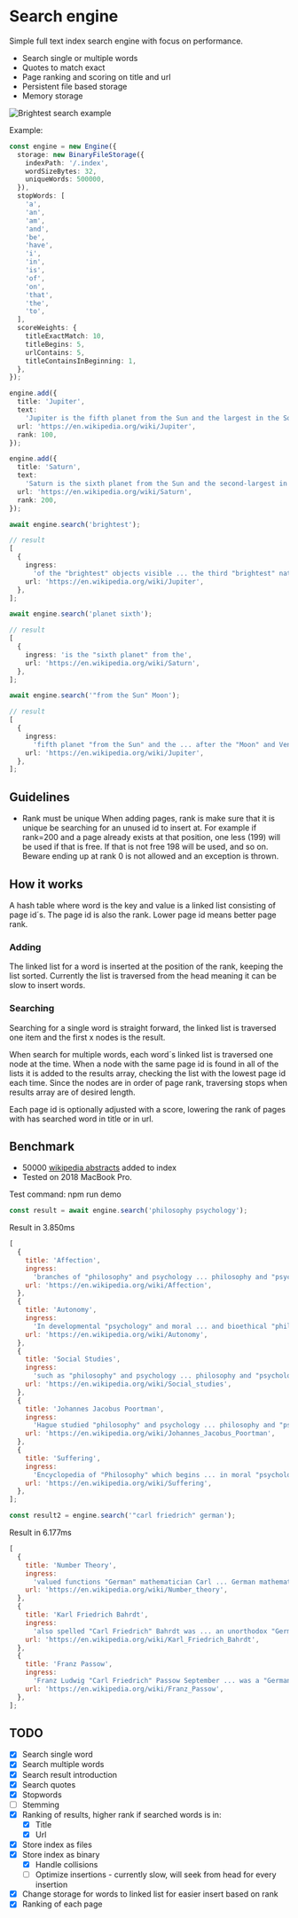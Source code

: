 # Search engine

Simple full text index search engine with focus on performance.

- Search single or multiple words
- Quotes to match exact
- Page ranking and scoring on title and url
- Persistent file based storage
- Memory storage

![Brightest search example](brightest-search.png)

Example:

```typescript
const engine = new Engine({
  storage: new BinaryFileStorage({
    indexPath: '/.index',
    wordSizeBytes: 32,
    uniqueWords: 500000,
  }),
  stopWords: [
    'a',
    'an',
    'am',
    'and',
    'be',
    'have',
    'i',
    'in',
    'is',
    'of',
    'on',
    'that',
    'the',
    'to',
  ],
  scoreWeights: {
    titleExactMatch: 10,
    titleBegins: 5,
    urlContains: 5,
    titleContainsInBeginning: 1,
  },
});

engine.add({
  title: 'Jupiter',
  text:
    'Jupiter is the fifth planet from the Sun and the largest in the Solar System. It is a gas giant with a mass one-thousandth that of the Sun, but two-and-a-half times that of all the other planets in the Solar System combined. Jupiter is one of the brightest objects visible to the naked eye in the night sky, and has been known to ancient civilizations since before recorded history. It is named after the Roman god Jupiter.[18] When viewed from Earth, Jupiter can be bright enough for its reflected light to cast visible shadows,[19] and is on average the third-brightest natural object in the night sky after the Moon and Venus.',
  url: 'https://en.wikipedia.org/wiki/Jupiter',
  rank: 100,
});

engine.add({
  title: 'Saturn',
  text:
    'Saturn is the sixth planet from the Sun and the second-largest in the Solar System, after Jupiter. It is a gas giant with an average radius of about nine times that of Earth.[18][19] It only has one-eighth the average density of Earth; however, with its larger volume, Saturn is over 95 times more massive.[20][21][22] Saturn is named after the Roman god of wealth and agriculture; its astronomical symbol (♄) represents the god´s sickle.',
  url: 'https://en.wikipedia.org/wiki/Saturn',
  rank: 200,
});
```

```typescript
await engine.search('brightest');

// result
[
  {
    ingress:
      'of the "brightest" objects visible ... the third "brightest" natural object',
    url: 'https://en.wikipedia.org/wiki/Jupiter',
  },
];
```

```typescript
await engine.search('planet sixth');

// result
[
  {
    ingress: 'is the "sixth planet" from the',
    url: 'https://en.wikipedia.org/wiki/Saturn',
  },
];
```

```typescript
await engine.search('"from the Sun" Moon');

// result
[
  {
    ingress:
      'fifth planet "from the Sun" and the ... after the "Moon" and Venus',
    url: 'https://en.wikipedia.org/wiki/Jupiter',
  },
];
```

## Guidelines

- Rank must be unique
  When adding pages, rank is make sure that it is unique be searching for an unused id to insert at. For example if rank=200 and a page already exists at that position, one less (199) will be used if that is free. If that is not free 198 will be used, and so on. Beware ending up at rank 0 is not allowed and an exception is thrown.

## How it works

A hash table where word is the key and value is a linked list consisting of page id´s. The page id is also the rank. Lower page id means better page rank.

### Adding

The linked list for a word is inserted at the position of the rank, keeping the list sorted. Currently the list is traversed from the head meaning it can be slow to insert words.

### Searching

Searching for a single word is straight forward, the linked list is traversed one item and the first x nodes is the result.

When search for multiple words, each word´s linked list is traversed one node at the time. When a node with the same page id is found in all of the lists it is added to the results array, checking the list with the lowest page id each time. Since the nodes are in order of page rank, traversing stops when results array are of desired length.

Each page id is optionally adjusted with a score, lowering the rank of pages with has searched word in title or in url.

## Benchmark

- 50000 [wikipedia abstracts](https://dumps.wikimedia.org/enwiki/latest/enwiki-latest-abstract.xml.gz) added to index
- Tested on 2018 MacBook Pro.

Test command: npm run demo

```typescript
const result = await engine.search('philosophy psychology');
```

Result in 3.850ms

```js
[
  {
    title: 'Affection',
    ingress:
      'branches of "philosophy" and psychology ... philosophy and "psychology" concerning emotion',
    url: 'https://en.wikipedia.org/wiki/Affection',
  },
  {
    title: 'Autonomy',
    ingress:
      'In developmental "psychology" and moral ... and bioethical "philosophy" autonomy from',
    url: 'https://en.wikipedia.org/wiki/Autonomy',
  },
  {
    title: 'Social Studies',
    ingress:
      'such as "philosophy" and psychology ... philosophy and "psychology"',
    url: 'https://en.wikipedia.org/wiki/Social_studies',
  },
  {
    title: 'Johannes Jacobus Poortman',
    ingress:
      'Hague studied "philosophy" and psychology ... philosophy and "psychology" at Groningen',
    url: 'https://en.wikipedia.org/wiki/Johannes_Jacobus_Poortman',
  },
  {
    title: 'Suffering',
    ingress:
      'Encyclopedia of "Philosophy" which begins ... in moral "psychology" ethical theory',
    url: 'https://en.wikipedia.org/wiki/Suffering',
  },
];
```

```typescript
const result2 = engine.search('"carl friedrich" german');
```

Result in 6.177ms

```js
[
  {
    title: 'Number Theory',
    ingress:
      'valued functions "German" mathematician Carl ... German mathematician "Carl Friedrich" Gauss 1777',
    url: 'https://en.wikipedia.org/wiki/Number_theory',
  },
  {
    title: 'Karl Friedrich Bahrdt',
    ingress:
      'also spelled "Carl Friedrich" Bahrdt was ... an unorthodox "German" Protestant biblical ... characters in "German" learning',
    url: 'https://en.wikipedia.org/wiki/Karl_Friedrich_Bahrdt',
  },
  {
    title: 'Franz Passow',
    ingress:
      'Franz Ludwig "Carl Friedrich" Passow September ... was a "German" classical scholar',
    url: 'https://en.wikipedia.org/wiki/Franz_Passow',
  },
];
```

## TODO

- [x] Search single word
- [x] Search multiple words
- [x] Search result introduction
- [x] Search quotes
- [x] Stopwords
- [ ] Stemming
- [x] Ranking of results, higher rank if searched words is in:
  - [x] Title
  - [x] Url
- [x] Store index as files
- [x] Store index as binary
  - [x] Handle collisions
  - [ ] Optimize insertions - currently slow, will seek from head for every insertion
- [x] Change storage for words to linked list for easier insert based on rank
- [x] Ranking of each page
